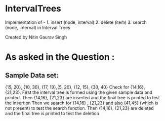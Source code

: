 # IntervalTrees
Implementation of  -  1. insert (node, interval)   2. delete (item)   3. search (node, interval)  in Interval Trees

Created by Nitin Gaurav Singh
# As asked in the Question :
## Sample Data set:
{15, 20}, {10, 30}, {17, 19},{5, 20}, {12, 15}, {30, 40}
Check for {14,16}, {21,23}.
First the interval tree is formed using the given sample data and printed.
Then {14,16}, {21,23} are inserted and the final tree is printed to test the insertion
Then we search for {14,16} , {21,23} and also {41,45} (which is not present) to test the search function.
Then {14,16}, {21,23} are deleted and the final tree is printed to test the deletion
